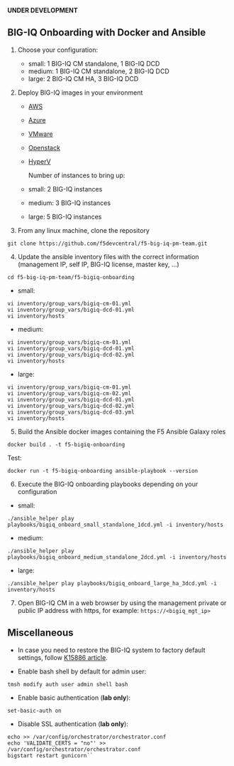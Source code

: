 **UNDER DEVELOPMENT**

BIG-IQ Onboarding with Docker and Ansible
-----------------------------------------

1. Choose your configuration:

    - small: 1 BIG-IQ CM standalone, 1 BIG-IQ DCD
    - medium: 1 BIG-IQ CM standalone, 2 BIG-IQ DCD
    - large: 2 BIG-IQ CM HA, 3 BIG-IQ DCD

2. Deploy BIG-IQ images in your environment

    - [AWS](https://aws.amazon.com/marketplace/pp/B00KIZG6KA?qid=1495059228012&sr=0-1&ref_=srh_res_product_title)
    - [Azure](https://azuremarketplace.microsoft.com/en-us/marketplace/apps/f5-networks.f5-big-iq?tab=Overview)
    - [VMware](https://downloads.f5.com/esd/eula.sv?sw=BIG-IQ&pro=big-iq_CM&ver=6.1.0&container=v6.1.0&_ga=2.95373976.584487124.1557161462-1415455721.1549652512)
    - [Openstack](https://downloads.f5.com/esd/eula.sv?sw=BIG-IQ&pro=big-iq_CM&ver=6.1.0&container=v6.1.0&_ga=2.200814506.584487124.1557161462-1415455721.1549652512)
    - [HyperV](https://downloads.f5.com/esd/eula.sv?sw=BIG-IQ&pro=big-iq_CM&ver=6.1.0&container=v6.1.0&_ga=2.133130250.584487124.1557161462-1415455721.1549652512)

      Number of instances to bring up:

    - small: 2 BIG-IQ instances
    - medium: 3 BIG-IQ instances
    - large: 5 BIG-IQ instances

3. From any linux machine, clone the repository

```
git clone https://github.com/f5devcentral/f5-big-iq-pm-team.git
```

4. Update the ansible inventory files with the correct information (management IP, self IP, BIG-IQ license, master key, ...)

```
cd f5-big-iq-pm-team/f5-bigiq-onboarding
```

- small:

```
vi inventory/group_vars/bigiq-cm-01.yml
vi inventory/group_vars/bigiq-dcd-01.yml
vi inventory/hosts
```

- medium:

```
vi inventory/group_vars/bigiq-cm-01.yml
vi inventory/group_vars/bigiq-dcd-01.yml
vi inventory/group_vars/bigiq-dcd-02.yml
vi inventory/hosts
```

- large:

```
vi inventory/group_vars/bigiq-cm-01.yml
vi inventory/group_vars/bigiq-cm-02.yml
vi inventory/group_vars/bigiq-dcd-01.yml
vi inventory/group_vars/bigiq-dcd-02.yml
vi inventory/group_vars/bigiq-dcd-03.yml
vi inventory/hosts
```

5. Build the Ansible docker images containing the F5 Ansible Galaxy roles

```
docker build . -t f5-bigiq-onboarding
```

  Test:

```
docker run -t f5-bigiq-onboarding ansible-playbook --version
```

6. Execute the BIG-IQ onboarding playbooks depending on your configuration

- small:

```
./ansible_helper play playbooks/bigiq_onboard_small_standalone_1dcd.yml -i inventory/hosts
```

- medium:

```
./ansible_helper play playbooks/bigiq_onboard_medium_standalone_2dcd.yml -i inventory/hosts
```

- large:

```
./ansible_helper play playbooks/bigiq_onboard_large_ha_3dcd.yml -i inventory/hosts
```

7. Open BIG-IQ CM in a web browser by using the management private or public IP address with https, for example: ``https://<bigiq_mgt_ip>``


Miscellaneous
-------------

- In case you need to restore the BIG-IQ system to factory default settings, follow [K15886 article](https://support.f5.com/csp/article/K15886).

- Enable bash shell by default for admin user:

```
tmsh modify auth user admin shell bash
```

- Enable basic authentication (**lab only**):

 ```
 set-basic-auth on
 ```

- Disable SSL authentication (**lab only**):

```
echo >> /var/config/orchestrator/orchestrator.conf
echo 'VALIDATE_CERTS = "no"' >> /var/config/orchestrator/orchestrator.conf
bigstart restart gunicorn``
```